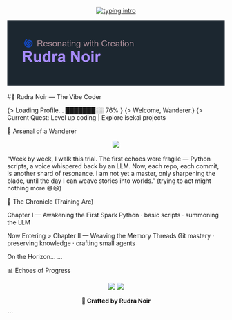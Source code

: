 <!-- Typing Banner (animated SVG) -->
<p align="center">
  <a href="https://github.com/rudranoir0-dot">
    <img src="https://readme-typing-svg.demolab.com?font=JetBrains+Mono&size=22&pause=1200&center=true&vCenter=true&width=700&lines=%3E+Resonating...;%3E+Weaving+echoes+into+code...;%3E+Vibe+Coder+in+training...;%3E+Becoming+the+Resonator+world+awaits." alt="typing intro" />
  </a>
</p>


![Header](https://github.com/rudranoir0-dot/rudranoir0-dot/blob/main/header.png)


#🌌 Rudra Noir — The Vibe Coder


{> Loading Profile... ███████░░ 76% }
{> Welcome, Wanderer.}
{> Current Quest: Level up coding | Explore isekai projects

🔧 Arsenal of a Wanderer
<p align="center"> <img src="https://skillicons.dev/icons?i=python,git,github,vscode&theme=dark" /> </p>

“Week by week, I walk this trial.
The first echoes were fragile — Python scripts, a voice whispered back by an LLM.
Now, each repo, each commit, is another shard of resonance.
I am not yet a master, only sharpening the blade,
until the day I can weave stories into worlds.” (trying to act might nothing more 😅😆) 

📖 The Chronicle (Training Arc)

Chapter I — Awakening the First Spark
Python · basic scripts · summoning the LLM

Now Entering > Chapter II — Weaving the Memory Threads
Git mastery · preserving knowledge · crafting small agents

On the Horizon…
…

📊 Echoes of Progress
<p align="center"> <img src="https://github-readme-stats.vercel.app/api?username=rudranoir0-dot&show_icons=true&theme=tokyonight" height="150"/> <img src="https://github-readme-streak-stats.herokuapp.com?user=rudranoir0-dot&theme=tokyonight&hide_border=false" height="150"/> </p>

<p align="center"><b>🖤 Crafted by Rudra Noir</b></p> ```

